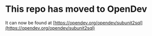 # This repo has moved to OpenDev

It can now be found at [https://opendev.org/opendev/subunit2sql](https://opendev.org/opendev/subunit2sql)
